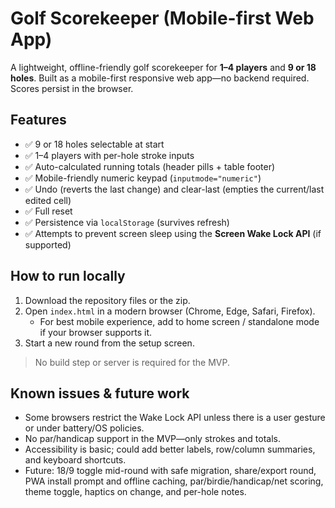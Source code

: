 # Golf Scorekeeper (Mobile-first Web App)

A lightweight, offline-friendly golf scorekeeper for **1–4 players** and **9 or 18 holes**. Built as a mobile-first responsive web app—no backend required. Scores persist in the browser.

## Features
- ✅ 9 or 18 holes selectable at start
- ✅ 1–4 players with per-hole stroke inputs
- ✅ Auto-calculated running totals (header pills + table footer)
- ✅ Mobile-friendly numeric keypad (`inputmode="numeric"`)
- ✅ Undo (reverts the last change) and clear-last (empties the current/last edited cell)
- ✅ Full reset
- ✅ Persistence via `localStorage` (survives refresh)
- ✅ Attempts to prevent screen sleep using the **Screen Wake Lock API** (if supported)

## How to run locally
1. Download the repository files or the zip.
2. Open `index.html` in a modern browser (Chrome, Edge, Safari, Firefox).
   - For best mobile experience, add to home screen / standalone mode if your browser supports it.
3. Start a new round from the setup screen.

> No build step or server is required for the MVP.

## Known issues & future work
- Some browsers restrict the Wake Lock API unless there is a user gesture or under battery/OS policies.
- No par/handicap support in the MVP—only strokes and totals.
- Accessibility is basic; could add better labels, row/column summaries, and keyboard shortcuts.
- Future: 18/9 toggle mid-round with safe migration, share/export round, PWA install prompt and offline caching, par/birdie/handicap/net scoring, theme toggle, haptics on change, and per-hole notes.
